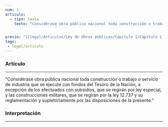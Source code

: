 ```yaml
---
num: 1
articulo: 
  - tipo: texto
    texto: "Considérase obra pública nacional toda construcción o trabajo o servicio de industria que se ejecute con fondos del Tesoro de la Nación, a excepción de los efectuados con subsidios, que se regirán por ley especial, y las construcciones militares, que se regirán por la ley 12.737 y su reglamentación y supletoriamente por las disposiciones de la presente."


previo: "[[legal/Articulos/Ley de Obras públicas/Capítulo 1/Capítulo 1, De las obras públicas en general.md|Capítulo 1, De las obras públicas en general]]"
tags: 
 - legal/articulo
---
```

### Artículo
---
"Considérase obra pública nacional toda construcción o trabajo o servicio de industria que se ejecute con fondos del Tesoro de la Nación, a excepción de los efectuados con subsidios, que se regirán por ley especial, y las construcciones militares, que se regirán por la ley 12.737 y su reglamentación y supletoriamente por las disposiciones de la presente."

### Interpretación
---
